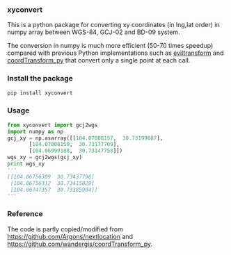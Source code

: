 ### xyconvert

This is a python package for converting xy coordinates (in lng,lat order) in numpy array between WGS-84, GCJ-02 and BD-09 system.

The conversion in numpy is much more efficient (50-70 times speedup) compared with previous Python implementations such as [eviltransform](https://github.com/googollee/eviltransform) and [coordTransform_py](https://github.com/wandergis/coordTransform_py) that convert only a single point at each call.

### Install the package

```bash
pip install xyconvert
```

### Usage

```python
from xyconvert import gcj2wgs
import numpy as np
gcj_xy = np.asarray([[104.07008157,  30.73199687],
       [104.07008159,  30.73177709],
       [104.06999188,  30.73147758]])
wgs_xy = gcj2wgs(gcj_xy)
print wgs_xy
'''
[[104.06756309  30.73437796]
 [104.06756312  30.73415829]
 [104.06747357  30.73385904]]
'''
```

### Reference

The code is partly copied/modified from https://github.com/Argons/nextlocation and https://github.com/wandergis/coordTransform_py.
